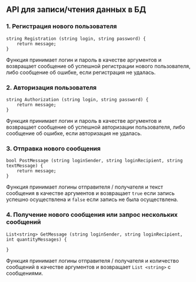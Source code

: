 ﻿## API для записи/чтения данных в БД

### 1. Регистрация нового пользователя
```
string Registration (string login, string password) {
    return message;
}
```

Функция принимает логин и пароль в качестве аргументов и возвращает сообщение об успешной регистрации нового пользователя, либо сообщение об ошибке, если регистрация не удалась.

### 2. Авторизация пользователя
```
string Authorization (string login, string password) {
    return message;
}
```

Функция принимает логин и пароль в качестве аргументов и возвращает сообщение об успешной авторизации пользователя, либо сообщение об ошибке, если авторизация не удалась.

### 3. Отправка нового сообщения
```
bool PostMessage (string loginSender, string loginRecipient, string textMessage) {
    return message;
}
```

Функция принимает логины отправителя / получателя и текст сообщения в качестве аргументов и возвращает `true` если запись успешно осуществлена и `false` если запись не была осуществлена.

### 4. Получение нового сообщения или запрос нескольких сообщений
```
List<string> GetMessage (string loginSender, string loginRecipient, int quantityMessages) {

}
```

Функция принимает логины отправителя / получателя и количество сообщений в качестве аргументов и возвращает `List <string>` с сообщениями.